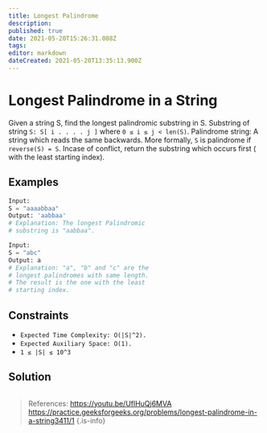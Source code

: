 ```yaml
---
title: Longest Palindrome
description: 
published: true
date: 2021-05-20T15:26:31.088Z
tags: 
editor: markdown
dateCreated: 2021-05-20T13:35:13.900Z
---
```


# Longest Palindrome in a String
Given a string S, find the longest palindromic substring in S. Substring of string `S: S[ i . . . . j ]` where `0 ≤ i ≤ j < len(S)`. 
Palindrome string: A string which reads the same backwards. More formally, `S` is palindrome if `reverse(S) = S`. Incase of conflict, return the substring which occurs first ( with the least starting index).

## Examples
```python
Input:
S = "aaaabbaa"
Output: 'aabbaa'
# Explanation: The longest Palindromic
# substring is "aabbaa".
```
```python
Input: 
S = "abc"
Output: a
# Explanation: "a", "b" and "c" are the 
# longest palindromes with same length.
# The result is the one with the least
# starting index.
```

## Constraints
* `Expected Time Complexity: O(|S|^2).`
* `Expected Auxiliary Space: O(1).`
* `1 ≤ |S| ≤ 10^3`

## Solution
```python

```
> References: 
https://youtu.be/UflHuQj6MVA
https://practice.geeksforgeeks.org/problems/longest-palindrome-in-a-string3411/1
{.is-info}
